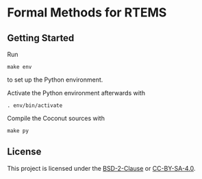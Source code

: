 
# Formal Methods for RTEMS


## Getting Started


Run

```
make env
```

to set up the Python environment.  

Activate the Python environment afterwards with

```
. env/bin/activate
```

Compile the Coconut sources with

```
make py
```

## License

This project is licensed under the
[BSD-2-Clause](https://spdx.org/licenses/BSD-2-Clause.html) or
[CC-BY-SA-4.0](https://spdx.org/licenses/CC-BY-SA-4.0.html).
